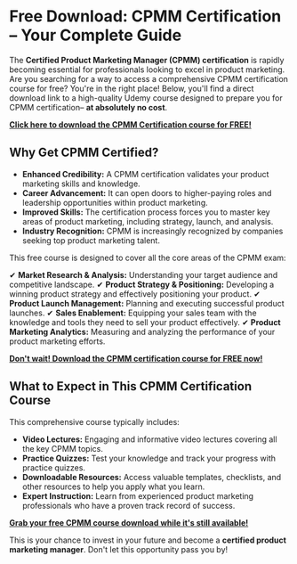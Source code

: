 # Free Download: CPMM Certification – Your Complete Guide

The **Certified Product Marketing Manager (CPMM) certification** is rapidly becoming essential for professionals looking to excel in product marketing. Are you searching for a way to access a comprehensive CPMM certification course for free? You're in the right place! Below, you'll find a direct download link to a high-quality Udemy course designed to prepare you for CPMM certification– **at absolutely no cost**.

[**Click here to download the CPMM Certification course for FREE!**](https://udemywork.com/cpmm-certification)

## Why Get CPMM Certified?

*   **Enhanced Credibility:** A CPMM certification validates your product marketing skills and knowledge.
*   **Career Advancement:** It can open doors to higher-paying roles and leadership opportunities within product marketing.
*   **Improved Skills:** The certification process forces you to master key areas of product marketing, including strategy, launch, and analysis.
*   **Industry Recognition:** CPMM is increasingly recognized by companies seeking top product marketing talent.

This free course is designed to cover all the core areas of the CPMM exam:

✔ **Market Research & Analysis:** Understanding your target audience and competitive landscape.
✔ **Product Strategy & Positioning:** Developing a winning product strategy and effectively positioning your product.
✔ **Product Launch Management:** Planning and executing successful product launches.
✔ **Sales Enablement:** Equipping your sales team with the knowledge and tools they need to sell your product effectively.
✔ **Product Marketing Analytics:** Measuring and analyzing the performance of your product marketing efforts.

[**Don't wait! Download the CPMM certification course for FREE now!**](https://udemywork.com/cpmm-certification)

## What to Expect in This CPMM Certification Course

This comprehensive course typically includes:

*   **Video Lectures:** Engaging and informative video lectures covering all the key CPMM topics.
*   **Practice Quizzes:** Test your knowledge and track your progress with practice quizzes.
*   **Downloadable Resources:** Access valuable templates, checklists, and other resources to help you apply what you learn.
*   **Expert Instruction:** Learn from experienced product marketing professionals who have a proven track record of success.

[**Grab your free CPMM course download while it's still available!**](https://udemywork.com/cpmm-certification)

This is your chance to invest in your future and become a **certified product marketing manager**. Don't let this opportunity pass you by!

